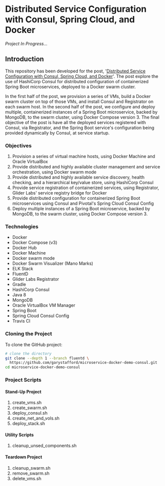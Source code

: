# Distributed Service Configuration with Consul, Spring Cloud, and Docker

_Project In Progress..._

## Introduction

This repository has been developed for the post, '[Distributed Service Configuration with Consul, Spring Cloud, and Docker](http://wp.me/p1RD28-36b)'. The post explore the use of HashiCorp Consul for distributed configuration of containerized Spring Boot microservices, deployed to a Docker swarm cluster.

In the first half of the post, we provision a series of VMs, build a Docker swarm cluster on top of those VMs, and install Consul and Registrator on each swarm host. In the second half of the post, we configure and deploy multiple, containerized instances of a Spring Boot microservice, backed by MongoDB, to the swarm cluster, using Docker Compose version 3. The final objective of the post is have all the deployed services registered with Consul, via Registrator, and the Spring Boot service's configuration being provided dynamically by Consul, at service startup.

### Objectives

1. Provision a series of virtual machine hosts, using Docker Machine and Oracle VirtualBox
2. Provide distributed and highly available cluster management and service orchestration, using Docker swarm mode
3. Provide distributed and highly available service discovery, health checking, and a hierarchical key/value store, using HashiCorp Consul
4. Provide service registration of containerized services, using Registrator, Glider Labs' service registry bridge for Docker
5. Provide distributed configuration for containerized Spring Boot microservices using Consul and Pivotal's Spring Cloud Consul Config
6. Deploy multiple instances of a Spring Boot microservice, backed by MongoDB, to the swarm cluster, using Docker Compose version 3.

### Technologies

- Docker
- Docker Compose (v3)
- Docker Hub
- Docker Machine
- Docker swarm mode
- Docker Swarm Visualizer (Mano Marks)
- ELK Stack
- FluentD
- Glider Labs Registrator
- Gradle
- HashiCorp Consul
- Java 8
- MongoDB
- Oracle VirtualBox VM Manager
- Spring Boot
- Spring Cloud Consul Config
- Travis CI

### Cloning the Project

To clone the GitHub project:

```bash
# clone the directory
git clone --depth 1 --branch fluentd \
  https://github.com/garystafford/microservice-docker-demo-consul.git
cd microservice-docker-demo-consul
```

### Project Scripts

#### Stand-Up Project

1. create_vms.sh
2. create_swarm.sh
3. deploy_consul.sh
4. create_net_and_vols.sh
5. deploy_stack.sh

#### Utility Scripts

1. cleanup_unsed_components.sh

#### Teardown Project

1. cleanup_swarm.sh
2. remove_swarm.sh
3. delete_vms.sh
